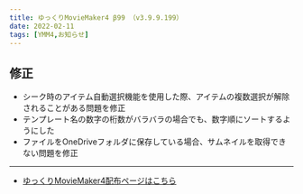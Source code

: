 ```yaml
---
title: ゆっくりMovieMaker4 β99 （v3.9.9.199）
date: 2022-02-11
tags: [YMM4,お知らせ]
---
```

## 修正
- シーク時のアイテム自動選択機能を使用した際、アイテムの複数選択が解除されることがある問題を修正
- テンプレート名の数字の桁数がバラバラの場合でも、数字順にソートするようにした
- ファイルをOneDriveフォルダに保存している場合、サムネイルを取得できない問題を修正

---

- [ゆっくりMovieMaker4配布ページはこちら](../index.md)